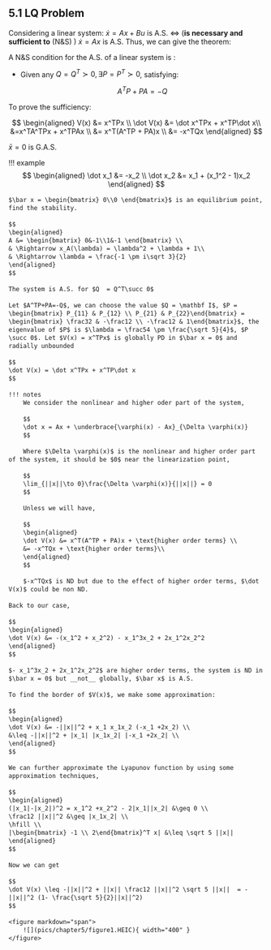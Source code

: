 ## 5.1 LQ Problem
Considering a linear system: $\dot x = Ax + Bu$ is A.S. $\Leftrightarrow$ (__is necessary and sufficient to__ (N&S) ) $\dot x = Ax$ is A.S. Thus, we can give the theorem:

A N&S condition for the A.S. of a linear system is :

* Given any $Q = Q^T \succ 0, \exists P = P^T \succ 0$, satisfying:

    $$
    A^TP + PA = -Q
    $$

To prove the sufficiency:

$$
\begin{aligned}
V(x) &= x^TPx \\
\dot V(x) &= \dot x^TPx + x^TP\dot x\\
&=x^TA^TPx + x^TPAx \\
&= x^T(A^TP + PA)x \\
&= -x^TQx
\end{aligned}
$$

$\bar x = 0$ is G.A.S.

!!! example
    $$
    \begin{aligned}
    \dot x_1 &= -x_2 \\
    \dot x_2 &= x_1 + (x_1^2 - 1)x_2
    \end{aligned}
    $$
    
    $\bar x = \begin{bmatrix} 0\\0 \end{bmatrix}$ is an equilibrium point, find the stability.

    $$
    \begin{aligned}
    A &= \begin{bmatrix} 0&-1\\1&-1 \end{bmatrix} \\
    & \Rightarrow x_A(\lambda) = \lambda^2 + \lambda + 1\\
    & \Rightarrow \lambda = \frac{-1 \pm i\sqrt 3}{2}
    \end{aligned}
    $$

    The system is A.S. for $Q  = Q^T\succ 0$

    Let $A^TP+PA=-Q$, we can choose the value $Q = \mathbf I$, $P = \begin{bmatrix} P_{11} & P_{12} \\ P_{21} & P_{22}\end{bmatrix} = \begin{bmatrix} \frac32 & -\frac12 \\ -\frac12 & 1\end{bmatrix}$, the eigenvalue of $P$ is $\lambda = \frac54 \pm \frac{\sqrt 5}{4}$, $P \succ 0$. Let $V(x) = x^TPx$ is globally PD in $\bar x = 0$ and radially unbounded

    $$
    \dot V(x) = \dot x^TPx + x^TP\dot x
    $$

    !!! notes
        We consider the nonlinear and higher oder part of the system,

        $$
        \dot x = Ax + \underbrace{\varphi(x) - Ax}_{\Delta \varphi(x)}
        $$

        Where $\Delta \varphi(x)$ is the nonlinear and higher order part of the system, it should be $0$ near the linearization point,

        $$
        \lim_{||x||\to 0}\frac{\Delta \varphi(x)}{||x||} = 0
        $$

        Unless we will have,

        $$
        \begin{aligned}
        \dot V(x) &= x^T(A^TP + PA)x + \text{higher order terms} \\
        &= -x^TQx + \text{higher order terms}\\
        \end{aligned}
        $$

        $-x^TQx$ is ND but due to the effect of higher order terms, $\dot V(x)$ could be non ND.

    Back to our case,

    $$
    \begin{aligned}
    \dot V(x) &= -(x_1^2 + x_2^2) - x_1^3x_2 + 2x_1^2x_2^2
    \end{aligned}
    $$

    $- x_1^3x_2 + 2x_1^2x_2^2$ are higher order terms, the system is ND in $\bar x = 0$ but __not__ globally, $\bar x$ is A.S.

    To find the border of $V(x)$, we make some approximation:

    $$
    \begin{aligned}
    \dot V(x) &= -||x||^2 + x_1 x_1x_2 (-x_1 +2x_2) \\
    &\leq -||x||^2 + |x_1| |x_1x_2| |-x_1 +2x_2| \\
    \end{aligned}
    $$

    We can further approximate the Lyapunov function by using some approximation techniques,

    $$
    \begin{aligned}
    (|x_1|-|x_2|)^2 = x_1^2 +x_2^2 - 2|x_1||x_2| &\geq 0 \\
    \frac12 ||x||^2 &\geq |x_1x_2| \\
    \hfill \\
    |\begin{bmatrix} -1 \\ 2\end{bmatrix}^T x| &\leq \sqrt 5 ||x||
    \end{aligned}
    $$

    Now we can get 

    $$
    \dot V(x) \leq -||x||^2 + ||x|| \frac12 ||x||^2 \sqrt 5 ||x||  = -||x||^2 (1- \frac{\sqrt 5}{2}||x||^2)
    $$

    <figure markdown="span">
        ![](pics/chapter5/figure1.HEIC){ width="400" }
    </figure>